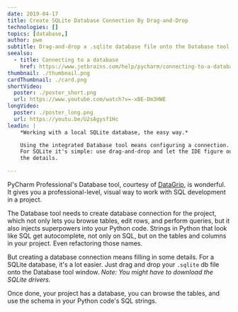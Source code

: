 ```yaml
---
date: 2019-04-17
title: Create SQLite Database Connection By Drag-and-Drop
technologies: []
topics: [database,]
author: pwe
subtitle: Drag-and-drop a .sqlite database file onto the Database tool to create a connection.
seealso:
  - title: Connecting to a database
    href: https://www.jetbrains.com/help/pycharm/connecting-to-a-database.html#connect-to-sqlite
thumbnail: ./thumbnail.png
cardThumbnail: ./card.png
shortVideo:
  poster: ./poster_short.png
  url: https://www.youtube.com/watch?v=-xBE-Dm3HWE
longVideo:
  poster: ./poster_long.png
  url: https://youtu.be/U2sAgysf1Hc
leadin: |
    *Working with a local SQLite database, the easy way.*    

    Using the integrated Database tool means configuring a connection. 
    For SQLite it's simple: use drag-and-drop and let the IDE figure out 
    the details.

---
```


PyCharm Professional's Database tool, courtesy of 
[DataGrip](https://www.jetbrains.com/datagrip/), is wonderful. It gives 
you a professional-level, visual way to work with SQL development in a 
project.

The Database tool needs to create database connection for the project, 
which not only lets you browse tables, edit rows, and perform queries, 
but it also injects superpowers into your Python code. Strings in 
Python that look like SQL get autocomplete, not only on SQL, but on 
the tables and columns in your project. Even refactoring those names.

But creating a database connection means filling in some details. For 
a SQLite database, it's a lot easier. Just drag and drop your 
`.sqlite` db file onto the Database tool window. *Note: You might have 
to download the SQLite drivers.*

Once done, your project has a database, you can browse the tables, and 
use the schema in your Python code's SQL strings.


